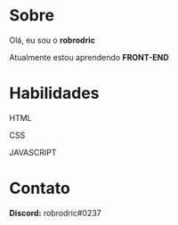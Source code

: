 <h1>Sobre</h1>
<p>Olá, eu sou o <b>robrodric</b></p>
<p>Atualmente estou aprendendo <b>FRONT-END</b></p>

<h1>Habilidades</h1>
<p>HTML<p>
<p>CSS
<p>JAVASCRIPT<p>

<h1>Contato</h1>

<p><b>Discord:</b> robrodric#0237</p>
